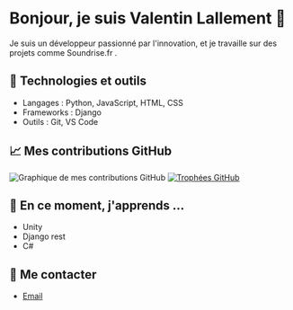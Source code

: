 # Bonjour, je suis Valentin Lallement 👋

Je suis un développeur passionné par l'innovation, et je travaille sur des projets comme Soundrise.fr .

## 🔧 Technologies et outils

- Langages : Python, JavaScript, HTML, CSS
- Frameworks : Django
- Outils : Git, VS Code

## 📈 Mes contributions GitHub

![Graphique de mes contributions GitHub](https://github-readme-stats.vercel.app/api?username=ValentinLallement&show_icons=true&hide_title=true)
[![Trophées GitHub](https://github-profile-trophy.vercel.app/?username=ValentinLallement)](https://github.com/ryo-ma/github-profile-trophy)

## 🌱 En ce moment, j'apprends ...

- Unity
- Django rest
- C#

## 📧 Me contacter

- [Email](lallement.valentin.lv@gmail.com)

